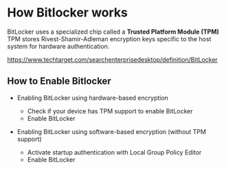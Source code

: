 # How Bitlocker works

BitLocker uses a specialized chip called a **Trusted Platform Module (TPM)**
TPM stores Rivest-Shamir-Adleman encryption keys specific to the host system for hardware authentication.

https://www.techtarget.com/searchenterprisedesktop/definition/BitLocker

## How to Enable Bitlocker
- Enabling BitLocker using hardware-based encryption
  - Check if your device has TPM support to enable BitLocker
  - Enable BitLocker

- Enabling BitLocker using software-based encryption (without TPM support)
  - Activate startup authentication with Local Group Policy Editor
  - Enable BitLocker

